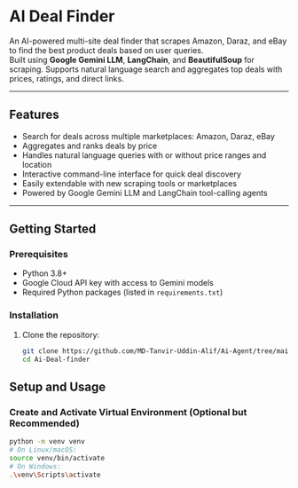 # AI Deal Finder

An AI-powered multi-site deal finder that scrapes Amazon, Daraz, and eBay to find the best product deals based on user queries.  
Built using **Google Gemini LLM**, **LangChain**, and **BeautifulSoup** for scraping. Supports natural language search and aggregates top deals with prices, ratings, and direct links.

---

## Features

- Search for deals across multiple marketplaces: Amazon, Daraz, eBay  
- Aggregates and ranks deals by price  
- Handles natural language queries with or without price ranges and location  
- Interactive command-line interface for quick deal discovery  
- Easily extendable with new scraping tools or marketplaces  
- Powered by Google Gemini LLM and LangChain tool-calling agents  

---

## Getting Started

### Prerequisites

- Python 3.8+  
- Google Cloud API key with access to Gemini models  
- Required Python packages (listed in `requirements.txt`)

### Installation

1. Clone the repository:

   ```bash
   git clone https://github.com/MD-Tanvir-Uddin-Alif/Ai-Agent/tree/main/Ai-Deal-finder
   cd Ai-Deal-finder


## Setup and Usage

### Create and Activate Virtual Environment (Optional but Recommended)

```bash
python -m venv venv
# On Linux/macOS:
source venv/bin/activate
# On Windows:
.\venv\Scripts\activate

